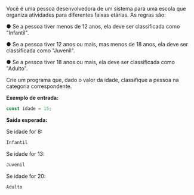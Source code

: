 Você é uma pessoa desenvolvedora de um sistema para uma escola que organiza atividades para diferentes faixas etárias. As regras são:

● Se a pessoa tiver menos de 12 anos, ela deve ser classificada como "Infantil". </br>

● Se a pessoa tiver 12 anos ou mais, mas menos de 18 anos, ela deve ser classificada como "Juvenil". </br>

● Se a pessoa tiver 18 anos ou mais, ela deve ser classificada como "Adulto".

Crie um programa que, dado o valor da idade, classifique a pessoa na categoria correspondente.

**Exemplo de entrada:**

```js
const idade = 15;
```

**Saída esperada:**

Se idade for 8:

```js
Infantil
```

Se idade for 13:

```js
Juvenil
```

Se idade for 20:

```js
Adulto
```

